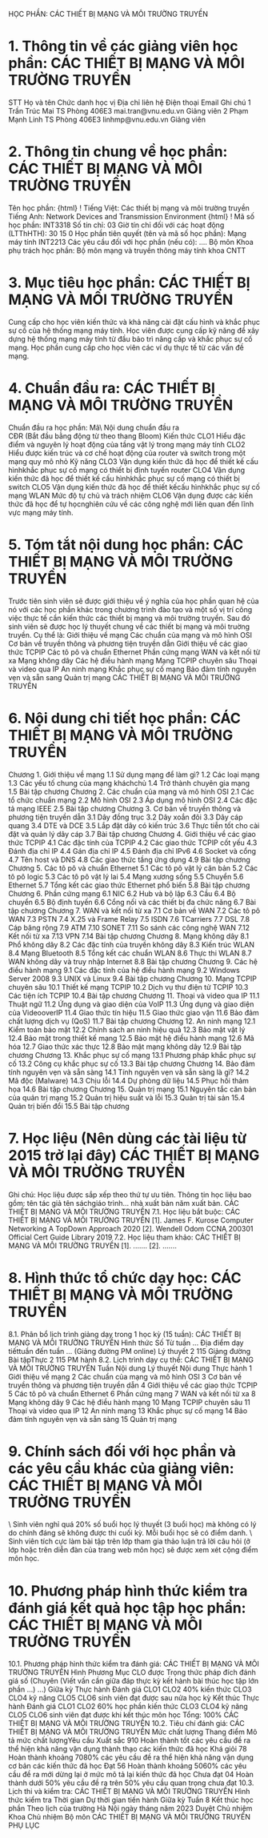 HỌC PHẦN: CÁC THIẾT BỊ MẠNG VÀ MÔI TRƯỜNG TRUYỀN
# 1. Thông tin về các giảng viên học phần: CÁC THIẾT BỊ MẠNG VÀ MÔI TRƯỜNG TRUYỀN
STT Họ và tên Chức danh học vị Địa chỉ liên hệ Điện thoại Email Ghi chú 1 Trần Trúc Mai TS Phòng 406E3 mai.tran\@vnu.edu.vn Giảng viên
2 Phạm Mạnh Linh TS Phòng 406E3 linhmp\@vnu.edu.vn Giảng viên
# 2. Thông tin chung về học phần: CÁC THIẾT BỊ MẠNG VÀ MÔI TRƯỜNG TRUYỀN 
Tên học phần:
{html}
! Tiếng Việt: Các thiết bị mạng và môi trường truyền Tiếng Anh: Network Devices and Transmission Environment
{html}
! Mã số học phần: INT3318 Số tín chỉ: 03 Giờ tín chỉ đối với các hoạt động (LTThHTH): 30 15 0 Học phần tiên quyết (tên và mã số học phần): Mạng máy tính INT2213 Các yêu cầu đối với học phần (nếu có): \.... Bộ môn Khoa phụ trách học phần: Bộ môn mạng và truyền thông máy
tính khoa CNTT
# 3. Mục tiêu học phần: CÁC THIẾT BỊ MẠNG VÀ MÔI TRƯỜNG TRUYỀN 
Cung cấp cho học viên kiến thức và khả năng cài đặt cấu hình và khắc phục sự cố của hệ thống mạng máy tính. Học viên được cung cấp kỹ năng để xây dựng hệ thống mạng máy tính từ đầu bảo trì nâng cấp và khắc phục sự cố mạng. Học phần cung cấp cho học viên các ví dụ thực tế từ các vấn đề mạng.
# 4. Chuẩn đầu ra: CÁC THIẾT BỊ MẠNG VÀ MÔI TRƯỜNG TRUYỀN
Chuẩn đầu ra học phần: Mã\ Nội dung chuẩn đầu ra\
CĐR (Bắt đầu bằng động từ theo thang Bloom) Kiến thức
CLO1 Hiểu đặc điểm và nguyên lý hoạt động của tầng vật lý trong mạng máy tính
CLO2 Hiểu được kiến trúc và cơ chế hoạt động của router và switch trong một mạng quy mô nhỏ
Kỹ năng
CLO3 Vận dụng kiến thức đã học để thiết kế cấu hìnhkhắc phục sự cố mạng có thiết bị định tuyến router
CLO4 Vận dụng kiến thức đã học để thiết kế cấu hìnhkhắc phục sự cố mạng có thiết bị switch
CLO5 Vận dụng kiến thức đã học để thiết kếcấu hìnhkhắc phục sự cố mạng WLAN
Mức độ tự chủ và trách nhiệm
CLO6 Vận dụng được các kiến thức đã học để tự họcnghiên cứu về các công nghệ mới liên quan đến lĩnh vực mạng máy tính.
# 5. Tóm tắt nội dung học phần: CÁC THIẾT BỊ MẠNG VÀ MÔI TRƯỜNG TRUYỀN
Trước tiên sinh viên sẽ được giới thiệu về ý nghĩa của học phần quan hệ của nó với các học phần khác trong chương trình đào tạo và một số vị trí công việc thực tế cần kiến thức các thiết bị mạng và môi trường truyền. Sau đó sinh viên sẽ được học lý thuyết chung về các thiết bị mạng và môi truờng truyền. Cụ thể là: Giới thiệu về mạng Các chuẩn của mạng và mô hình OSI Cơ bản về truyền thông và phương tiện truyền dẫn Giới thiệu về các giao thức TCPIP Các tô pô và chuẩn Ethernet Phần cứng mạng WAN và kết nối từ xa Mạng không dây Các hệ điều hành mạng Mạng TCPIP chuyên sâu Thoại và video qua IP An ninh mạng Khắc phục sự cố mạng Bảo đảm tính nguyên vẹn và sẵn sang Quản trị mạng CÁC THIẾT BỊ MẠNG VÀ MÔI TRƯỜNG TRUYỀN
# 6. Nội dung chi tiết học phần: CÁC THIẾT BỊ MẠNG VÀ MÔI TRƯỜNG TRUYỀN
Chương 1. Giới thiệu về mạng
1.1 Sử dụng mạng để làm gì?
1.2 Các loại mạng
1.3 Các yếu tố chung của mạng kháchchủ
1.4 Trở thành chuyên gia mạng
1.5 Bài tập chương
Chương 2. Các chuẩn của mạng và mô hình OSI
2.1 Các tổ chức chuẩn mạng
2.2 Mô hình OSI
2.3 Áp dụng mô hình OSI
2.4 Các đặc tả mạng IEEE
2.5 Bài tập chương
Chương 3. Cơ bản về truyền thông và phương tiện truyền dẫn
3.1 Dây đồng trục
3.2 Dây xoắn đôi
3.3 Dây cáp quang
3.4 DTE và DCE
3.5 Lắp đặt dây có kiến trúc
3.6 Thực tiễn tốt cho cài đặt và quản lý dây cáp
3.7 Bài tập chương
Chương 4. Giới thiệu về các giao thức TCPIP
4.1 Các đặc tính của TCPIP
4.2 Các giao thức TCPIP cốt yếu
4.3 Đánh địa chỉ IP
4.4 Gán địa chỉ IP
4.5 Đánh địa chỉ IPv6
4.6 Socket và cổng
4.7 Tên host và DNS
4.8 Các giao thức tầng ứng dụng
4.9 Bài tập chương
Chương 5. Các tô pô và chuẩn Ethernet
5.1 Các tô pô vật lý căn bản
5.2 Các tô pô logic
5.3 Các tô pô vật lý lai
5.4 Mạng xương sống
5.5 Chuyển
5.6 Ethernet
5.7 Tổng kết các giao thức Ethernet phổ biến
5.8 Bài tập chương
Chương 6. Phần cứng mạng
6.1 NIC
6.2 Hub và bộ lặp
6.3 Cầu
6.4 Bộ chuyển
6.5 Bộ định tuyến
6.6 Cổng nối và các thiết bị đa chức năng
6.7 Bài tập chương
Chương 7. WAN và kết nối từ xa
7.1 Cơ bản về WAN
7.2 Các tô pô WAN
7.3 PSTN
7.4 X.25 và Frame Relay
7.5 ISDN
7.6 TCarriers
7.7 DSL
7.8 Cáp băng rộng
7.9 ATM
7.10 SONET
7.11 So sánh các công nghệ WAN
7.12 Kết nối từ xa
7.13 VPN
7.14 Bài tập chương
Chương 8. Mạng không dây
8.1 Phổ không dây
8.2 Các đặc tính của truyền không dây
8.3 Kiến trúc WLAN
8.4 Mạng Bluetooth
8.5 Tổng kết các chuẩn WLAN
8.6 Thực thi WLAN
8.7 WAN không dây và truy nhập Internet
8.8 Bài tập chương
Chương 9. Các hệ điều hành mạng
9.1 Các đặc tính của hệ điều hành mạng
9.2 Windows Server 2008
9.3 UNIX và Linux
9.4 Bài tập chương
Chương 10. Mạng TCPIP chuyên sâu
10.1 Thiết kế mạng TCPIP
10.2 Dịch vụ thư điện tử TCPIP
10.3 Các tiện ích TCPIP
10.4 Bài tập chương
Chương 11. Thoại và video qua IP
11.1 Thuật ngữ
11.2 Ứng dụng và giao diện của VoIP
11.3 Ứng dụng và giao diện của VideooverIP
11.4 Giao thức tín hiệu
11.5 Giao thức giao vận
11.6 Bảo đảm chất lượng dịch vụ (QoS)
11.7 Bài tập chương
Chương 12. An ninh mạng
12.1 Kiểm toán bảo mật
12.2 Chính sách an ninh hiệu quả
12.3 Bảo mật vật lý
12.4 Bảo mật trong thiết kế mạng
12.5 Bảo mật hệ điều hành mạng
12.6 Mã hóa
12.7 Giao thức xác thực
12.8 Bảo mật mạng không dây
12.9 Bài tập chương
Chương 13. Khắc phục sự cố mạng
13.1 Phương pháp khắc phục sự cố
13.2 Công cụ khắc phục sự cố
13.3 Bài tập chương
Chương 14. Bảo đảm tính nguyên vẹn và sẵn sàng
14.1 Tính nguyên vẹn và sẵn sàng là gì?
14.2 Mã độc (Malware)
14.3 Chịu lỗi
14.4 Dự phòng dữ liệu
14.5 Phục hồi thảm họa
14.6 Bài tập chương
Chương 15. Quản trị mạng
15.1 Nguyên tắc căn bản của quản trị mạng
15.2 Quản trị hiệu suất và lỗi
15.3 Quản trị tài sản
15.4 Quản trị biến đổi
15.5 Bài tập chương
# 7. Học liệu (Nên dùng các tài liệu từ 2015 trở lại đây) CÁC THIẾT BỊ MẠNG VÀ MÔI TRƯỜNG TRUYỀN
Ghi chú: Học liệu được sắp xếp theo thứ tự ưu tiên. Thông tin học liệu bao gồm: tên tác giả tên sáchgiáo trình... nhà xuất bản năm xuất bản. CÁC THIẾT BỊ MẠNG VÀ MÔI TRƯỜNG TRUYỀN
7.1. Học liệu bắt buộc: CÁC THIẾT BỊ MẠNG VÀ MÔI TRƯỜNG TRUYỀN \[1\]. James F. Kurose Computer Networking A TopDown Approach 2020
\[2\]. Wendell Odom CCNA 200301 Official Cert Guide Library 2019
7.2. Học liệu tham khảo: CÁC THIẾT BỊ MẠNG VÀ MÔI TRƯỜNG TRUYỀN \[1\]. ...\....
\[2\]. ...\....
# 8. Hình thức tổ chức dạy học: CÁC THIẾT BỊ MẠNG VÀ MÔI TRƯỜNG TRUYỀN
8.1. Phân bổ lịch trình giảng dạy trong 1 học kỳ (15 tuần): CÁC THIẾT BỊ MẠNG VÀ MÔI TRƯỜNG TRUYỀN Hình thức Số Từ tuần ... Địa điểm dạy tiếttuần đến tuần ... (Giảng đường PM online) Lý thuyết 2 115 Giảng đường Bài tậpThực 2 115 PM hành 8.2. Lịch trình dạy cụ thể: CÁC THIẾT BỊ MẠNG VÀ MÔI TRƯỜNG TRUYỀN Tuần Nội dung Lý thuyết Nội dung Thực hành 1 Giới thiệu về mạng
2 Các chuẩn của mạng và mô hình OSI
3 Cơ bản về truyền thông và phương tiện truyền dẫn
4 Giới thiệu về các giao thức TCPIP
5 Các tô pô và chuẩn Ethernet
6 Phần cứng mạng
7 WAN và kết nối từ xa
8 Mạng không dây
9 Các hệ điều hành mạng
10 Mạng TCPIP chuyên sâu
11 Thoại và video qua IP
12 An ninh mạng
13 Khắc phục sự cố mạng
14 Bảo đảm tính nguyên vẹn và sẵn sàng
15 Quản trị mạng
# 9. Chính sách đối với học phần và các yêu cầu khác của giảng viên: CÁC THIẾT BỊ MẠNG VÀ MÔI TRƯỜNG TRUYỀN
\ Sinh viên nghỉ quá 20% số buổi học lý thuyết (3 buổi học) mà không có
lý do chính đáng sẽ không được thi cuối kỳ. Mỗi buổi học sẽ có điểm
danh.
\ Sinh viên tích cực làm bài tập trên lớp tham gia thảo luận trả lời
câu hỏi (ở lớp hoặc trên diễn đàn của trang web môn học) sẽ được xem xét
cộng điểm môn học.
# 10. Phương pháp hình thức kiểm tra đánh giá kết quả học tập học phần: CÁC THIẾT BỊ MẠNG VÀ MÔI TRƯỜNG TRUYỀN
10.1. Phương pháp hình thức kiểm tra đánh giá: CÁC THIẾT BỊ MẠNG VÀ MÔI TRƯỜNG TRUYỀN Hình Phương Mục CLO được Trọng thức pháp đích đánh giá số (Chuyên (Viết vấn cần giữa đáp thực kỳ kết hành bài thúc học tập lớn phần ...) ...) Giữa kỳ Thực hành Đánh giá CLO1 CLO2 40% kiến thức CLO3 CLO4 kỹ năng CLO5 CLO6 sinh viên đạt được sau nửa học kỳ Kết thúc Thực hành Đánh giá CLO1 CLO2 60% học phần kiến thức CLO3 CLO4 kỹ năng CLO5 CLO6 sinh viên đạt được khi kết thúc môn học Tổng: 100% CÁC THIẾT BỊ MẠNG VÀ MÔI TRƯỜNG TRUYỀN 10.2. Tiêu chí đánh giá: CÁC THIẾT BỊ MẠNG VÀ MÔI TRƯỜNG TRUYỀN Mức chất lượng Thang điểm Mô tả mức chất lượngYêu cầu Xuất sắc 910 Hoàn thành tốt các yêu cầu đề ra thể hiện khả năng vận dụng thành thạo các kiến thức đã học
Khá giỏi 78 Hoàn thành khoảng 7080% các yêu cầu đề ra thể hiện khả năng vận dụng cơ bản các kiến thức đã học
Đạt 56 Hoàn thành khoảng 5060% các yêu cầu đề ra mới dừng lại ở mức mô tả lại kiến thức đã học
Chưa đạt 04 Hoàn thành dưới 50% yêu cầu đề ra trên 50% yêu cầu quan trọng chưa đạt
10.3. Lịch thi và kiểm tra: CÁC THIẾT BỊ MẠNG VÀ MÔI TRƯỜNG TRUYỀN Hình thức kiểm tra Thời gian Dự thời gian tiến hành Giữa kỳ Tuần 8
Kết thúc học phần Theo lịch của trường
Hà Nội ngày tháng năm 2023 Duyệt Chủ nhiệm Khoa Chủ nhiệm Bộ môn CÁC THIẾT BỊ MẠNG VÀ MÔI TRƯỜNG TRUYỀN
PHỤ LỤC